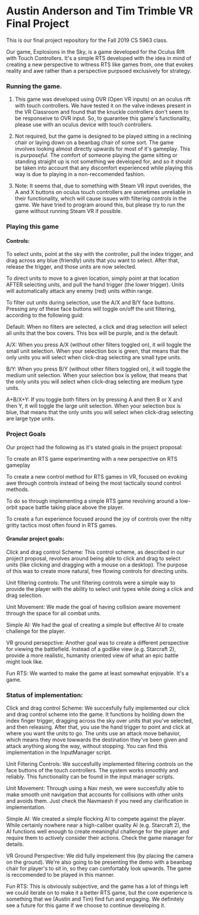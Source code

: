 # Austin Anderson and Tim Trimble VR Final Project
This is our final project repository for the Fall 2019 CS 5963 class.

Our game, Explosions in the Sky, is a game developed for the Oculus Rift with Touch Controllers. It's a simple RTS developed with the idea in mind of creating a new perspective to witness RTS like games from, one that evokes reality and awe rather than a perspective purpsoed exclusively for strategy.

### Running the game. ###

1. This game was developed using OVR (Open VR inputs) on an oculus rift with touch controllers. We have tested it on the valve indexes present in the VR Classroom and found that the knuckle controllers don't seem to be responseive to OVR input. So, to guarantee this game's functionality, please use with an oculus device with touch controllers.

2. Not required, but the game is designed to be played sitting in a reclining chair or laying down on a beanbag chair of some sort. The game involves looking almost directly upwards for most of it's gameplay. This is *purposeful*. The comfort of someone playing the game sitting or standing straight up is not something we developed for, and so it should be taken into account that any discomfort experienced while playing this way is due to playing in a non-reccomended fashion.

3. Note: It seems that, due to something with Steam VR input overides, the A and X buttons on oculus touch controllers are sometimes unreliable in their functionality, which will cause issues with filtering controls in the game. We have tried to program around this, but please try to run the game without running Steam VR if possible. 

### Playing this game ###

#### Controls: ####

To select units, point at the sky with the controller, pull the index trigger, and drag across any blue (friendly) units that you want to select. After that, release the trigger, and those units are now selected.

To direct units to move to a given location, simply point at that location AFTER selecting units, and pull the hand trigger (the lower trigger). Units will automatically attack any enemy (red) units within range.

To filter out units during selection, use the A/X and B/Y face buttons. Pressing any of these face buttons will toggle on/off the unit filtering, according to the following guid:

Default: When no filters are selected, a click and drag selection will select all units that the box covers. This box will be purple, and is the default. 

A/X: When you press A/X (without other filters toggled on), it will toggle the small unit selection. When your selection box is green, that means that the only units you will select when click-drag selecting are small type units. 

B/Y: When you press B/Y (without other filters toggled on), it will toggle the medium unit selection. When your selection box is yellow, that means that the only units you will select when click-drag selecting are medium type units. 

A+B/X+Y: If you toggle both filters on by pressing A and then B or X and then Y, it will toggle the large unit selection. When your selection box is blue, that means that the only units you will select when click-drag selecting are large type units. 

### Project Goals ###

Our project had the following as it's stated goals in the project proposal:

To create an RTS game experimenting with a new perspective on RTS gameplay

To create a new control method for RTS games in VR, focused on evoking awe through controls instead of being the most tactically sound control methods.

To do so through implementing a simple RTS game revolving around a low-orbit space battle taking place above the player.

To create a fun experience focused around the joy of controls over the nitty gritty tactics most often found in RTS games. 

#### Granular project goals: ####

Click and drag control Scheme:
This control scheme, as described in our project proposal, revolves around being able to click and drag to select units (like clicking and dragging with a mouse on a desktop). The purpose of this was to create more natural, free flowing controls for directing units.

Unit filtering controls:
The unit filtering controls were a simple way to provide the player with the ability to select unit types while doing a click and drag selection.

Unit Movement:
We made the goal of having collision aware movement through the space for all combat units. 

Simple AI: 
We had the goal of creating a simple but effective AI to create challenge for the player.

VR ground persepctive: 
Another goal was to create a different perspective for viewing the battlefield. Instead of a godlike view (e.g. Starcraft 2), provide a more realistic, humanity oriented view of what an epic battle might look like. 

Fun RTS: 
We wanted to make the game at least somewhat enjoyable. It's a game. 

### Status of implementation: ###

Click and drag control Scheme:
We succesfully fully implemented our click and drag control scheme into the game. It functions by holding down the index finger trigger, dragging across the sky over units that you've selected, and then releasing. After that, you use the hand trigger to point and click at where you want the units to go. The units use an attack move behavior, which means they move towwards the destination they've been given and attack anything along the way, without stopping. You can find this implementation in the InputManager script.

Unit Filtering Controls: 
We succesfullly implemented filtering controls on the face buttons of the touch controllers. The system works smoothly and reliably. This functionality can be found in the input manager scripts. 

Unit Movement:
Through using a Nav mesh, we were succesfully able to make smooth unit navigation that accounts for collisions with other units and avoids them. Just check the Navmaesh if you need any clarification in implementation. 

Simple AI: 
We created a simple flocking AI to compete against the player. While certainly nowhere near a high-caliber quality AI (e.g. Starcraft 2), the AI functions well enough to create meaningful challenge for the player and require them to actively consider their actions. Check the game manager for details. 

VR Ground Perspective: 
We did fully impelement this (by placing the camera on the ground). We're also going to be presenting the demo with a beanbag chair for player's to sit in, so they can comfortably look upwards. The game is reccomended to be played in this manner.

Fun RTS:
This is obviously subjective, and the game has a lot of things left we could iterate on to make it a better RTS game, but the core experience is something that we (Austin and Tim) find fun and engaging. We definitely see a future for this game if we choose to continue developing it. 

